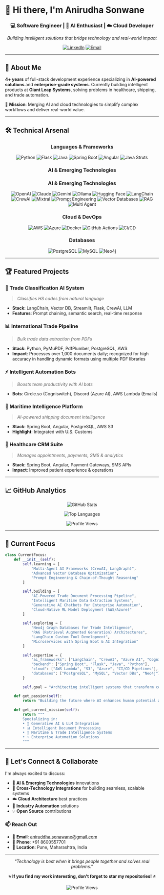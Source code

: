 # 👋 Hi there, I'm Anirudha Sonwane

<div align="center">

### 💻 Software Engineer | 🤖 AI Enthusiast | ☁️ Cloud Developer  
*Building intelligent solutions that bridge technology and real-world impact*

[![LinkedIn](https://img.shields.io/badge/LinkedIn-0077B5?style=for-the-badge&logo=linkedin&logoColor=white)](https://www.linkedin.com/in/anirudha-sonwane-17477086)
[![Email](https://img.shields.io/badge/Email-D14836?style=for-the-badge&logo=gmail&logoColor=white)](mailto:aniruddha.sonawane@gmail.com)

</div>

---

## 🚀 About Me

**4+ years** of full-stack development experience specializing in **AI-powered solutions** and **enterprise-grade systems**. Currently building intelligent products at **Giant Leap Systems**, solving problems in healthcare, shipping, and trade automation.

🎯 **Mission**: Merging AI and cloud technologies to simplify complex workflows and deliver real-world value.

---

## 🛠️ Technical Arsenal

<div align="center">

### Languages & Frameworks  
![Python](https://img.shields.io/badge/Python-3776AB?style=for-the-badge&logo=python&logoColor=white)
![Flask](https://img.shields.io/badge/Flask-000000?style=for-the-badge&logo=flask&logoColor=white)
![Java](https://img.shields.io/badge/Java-ED8B00?style=for-the-badge&logo=java&logoColor=white)
![Spring Boot](https://img.shields.io/badge/Spring_Boot-6DB33F?style=for-the-badge&logo=spring-boot&logoColor=white)
![Angular](https://img.shields.io/badge/Angular-DD0031?style=for-the-badge&logo=angular&logoColor=white)
![Java Struts](https://img.shields.io/badge/Struts-6DB33F?style=for-the-badge&logo=apache&logoColor=white)

### AI & Emerging Technologies  
### AI & Emerging Technologies
![OpenAI](https://img.shields.io/badge/OpenAI-412991?style=for-the-badge&logo=openai&logoColor=white)
![Claude](https://img.shields.io/badge/Claude-CC785C?style=for-the-badge&logo=anthropic&logoColor=white)
![Gemini](https://img.shields.io/badge/Gemini-4285F4?style=for-the-badge&logo=google&logoColor=white)
![Ollama](https://img.shields.io/badge/Ollama-000000?style=for-the-badge&logo=llama&logoColor=white)
![Hugging Face](https://img.shields.io/badge/🤗_Hugging_Face-FFD21E?style=for-the-badge&logo=huggingface&logoColor=black)
![LangChain](https://img.shields.io/badge/LangChain-1C3C3C?style=for-the-badge&logo=chainlink&logoColor=white)
![CrewAI](https://img.shields.io/badge/CrewAI-FF6B6B?style=for-the-badge&logo=robot&logoColor=white)
![Mixtral](https://img.shields.io/badge/Mixtral-8B5CF6?style=for-the-badge&logo=mistral&logoColor=white)
![Prompt Engineering](https://img.shields.io/badge/Prompt_Engineering-FF5733?style=for-the-badge&logo=brain&logoColor=white)
![Vector Databases](https://img.shields.io/badge/Vector_DB-00D4AA?style=for-the-badge&logo=database&logoColor=white)
![RAG](https://img.shields.io/badge/RAG-9333EA?style=for-the-badge&logo=search&logoColor=white)
![Multi Agent](https://img.shields.io/badge/Multi_Agent_AI-E11D48?style=for-the-badge&logo=users&logoColor=white)

### Cloud & DevOps  
![AWS](https://img.shields.io/badge/AWS-232F3E?style=for-the-badge&logo=amazon-aws&logoColor=white)
![Azure](https://img.shields.io/badge/Azure-0078D4?style=for-the-badge&logo=microsoft-azure&logoColor=white)
![Docker](https://img.shields.io/badge/Docker-2496ED?style=for-the-badge&logo=docker&logoColor=white)
![GitHub Actions](https://img.shields.io/badge/GitHub_Actions-2088FF?style=for-the-badge&logo=github-actions&logoColor=white)
![CI/CD](https://img.shields.io/badge/CI/CD-20c997?style=for-the-badge&logo=git&logoColor=white)

### Databases  
![PostgreSQL](https://img.shields.io/badge/PostgreSQL-316192?style=for-the-badge&logo=postgresql&logoColor=white)
![MySQL](https://img.shields.io/badge/MySQL-4479A1?style=for-the-badge&logo=mysql&logoColor=white)
![Neo4j](https://img.shields.io/badge/Neo4j-008CC1?style=for-the-badge&logo=neo4j&logoColor=white)

</div>

---

## 🏆 Featured Projects

### 🤖 Trade Classification AI System  
> *Classifies HS codes from natural language*  
- **Stack**: LangChain, Vector DB, Streamlit, Flask, CrewAI, LLM
- **Features**: Prompt chaining, semantic search, real-time response

### 📊 International Trade Pipeline  
> *Bulk trade data extraction from PDFs*  
- **Stack**: Python, PyMuPDF, PdfPlumber, PostgreSQL, AWS  
- **Impact**: Processes over 1,000 documents daily; recognized for high accuracy in handling dynamic formats using multiple PDF libraries

### ⚡ Intelligent Automation Bots  
> *Boosts team productivity with AI bots*  
- **Bots**: Circle.so (Cogniswitch), Discord (Azure AI), AWS Lambda (Emails)

### 🚢 Maritime Intelligence Platform  
> *AI-powered shipping document intelligence*  
- **Stack**: Spring Boot, Angular, PostgreSQL, AWS S3  
- **Highlight**: Integrated with U.S. Customs

### 🏥 Healthcare CRM Suite  
> *Manages appointments, payments, SMS & analytics*  
- **Stack**: Spring Boot, Angular, Payment Gateways, SMS APIs  
- **Impact**: Improved patient experience & operations

---

## 📈 GitHub Analytics

<div align="center">

![GitHub Stats](https://github-readme-stats.vercel.app/api?username=anirudha-sonwane&show_icons=true&theme=radical&hide_border=true)

![Top Languages](https://github-readme-stats.vercel.app/api/top-langs/?username=anirudha-sonwane&layout=compact&langs_count=8&hide_border=true&theme=radical)

![Profile Views](https://komarev.com/ghpvc/?username=anirudha-sonwane&color=brightgreen&style=flat-square)

</div>

---

## 🎯 Current Focus

```python
class CurrentFocus:
    def __init__(self):
        self.learning = [
            "Multi-Agent AI Frameworks (CrewAI, LangGraph)", 
            "Advanced Vector Database Optimization",
            "Prompt Engineering & Chain-of-Thought Reasoning"
        ]
        
        self.building = [
            "AI-Powered Trade Document Processing Pipeline",
            "Intelligent Maritime Data Extraction Systems", 
            "Generative AI Chatbots for Enterprise Automation",
            "Cloud-Native ML Model Deployment (AWS/Azure)"
        ]
        
        self.exploring = [
            "Neo4j Graph Databases for Trade Intelligence",
            "RAG (Retrieval Augmented Generation) Architectures",
            "LangChain Custom Tool Development",
            "Microservices with Spring Boot & AI Integration"
        ]
        
        self.expertise = {
            "ai_frameworks": ["LangChain", "CrewAI", "Azure AI", "Cogniswitch"],
            "backend": ["Spring Boot", "Flask", "Java", "Python"],
            "cloud": ["AWS Lambda", "S3", "Azure", "CI/CD Pipelines"],
            "databases": ["PostgreSQL", "MySQL", "Vector DBs", "Neo4j"]
        }
        
        self.goal = "Architecting intelligent systems that transform complex business processes into seamless, AI-driven workflows"
    
    def get_passion(self):
        return "Building the future where AI enhances human potential across industries 🚀🤖"
    
    def get_current_mission(self):
        return """
        Specializing in:
        • 🧠 Generative AI & LLM Integration
        • 📊 Intelligent Document Processing 
        • 🚢 Maritime & Trade Intelligence Systems
        • ⚡ Enterprise Automation Solutions
        """
```

---

## 🌟 Let's Connect & Collaborate

I'm always excited to discuss:
- 🤖 **AI & Emerging Technologies** innovations
- 🔌 **Cross-Technology Integrations** for building seamless, scalable systems
- ☁️ **Cloud Architecture** best practices  
- 🚢 **Industry Automation** solutions
- 💡 **Open Source** contributions

### 📫 Reach Out
- 📧 **Email**: aniruddha.sonawane@gmail.com
- 📱 **Phone**: +91 8600557701
- 📍 **Location**: Pune, Maharashtra, India

---

<div align="center">

*"Technology is best when it brings people together and solves real problems."*

**⭐ If you find my work interesting, don't forget to star my repositories! ⭐**

![Profile Views](https://komarev.com/ghpvc/?username=anirudha-sonwane&color=brightgreen&style=flat-square)

</div>
